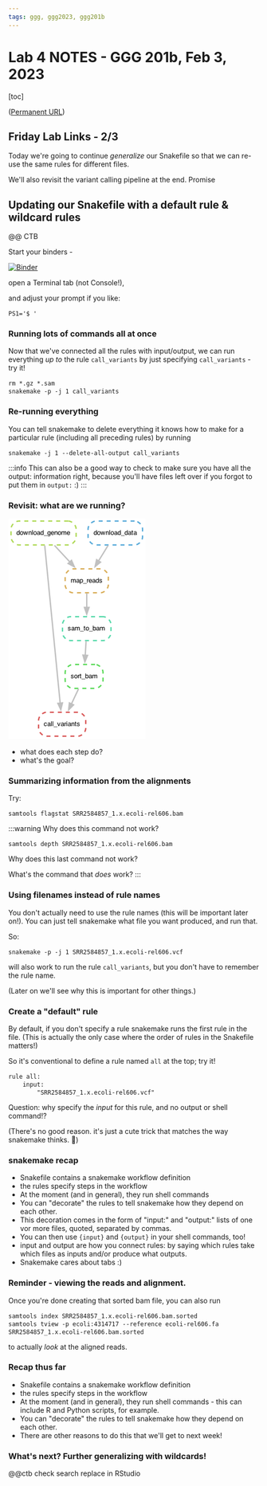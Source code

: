 ```yaml
---
tags: ggg, ggg2023, ggg201b
---
```


# Lab 4 NOTES - GGG 201b, Feb 3, 2023

[toc]

([Permanent URL](https://github.com/ngs-docs/2023-ggg201b-lab/blob/main/lab-4.md))

## Friday Lab Links - 2/3

Today we're going to continue _generalize_ our Snakefile so that we can re-use the same rules for different files.

We'll also revisit the variant calling pipeline at the end. Promise

## Updating our Snakefile with a default rule & wildcard rules

@@ CTB

Start your binders -

[![Binder](https://mybinder.org/badge_logo.svg)](https://mybinder.org/v2/gh/ngs-docs/2023-ggg-201b-variant-calling/lab4?urlpath=rstudio)

open a Terminal tab (not Console!),

and adjust your prompt if you like:
```
PS1='$ '
```

### Running lots of commands all at once

Now that we've connected all the rules with input/output, we can run everything _up to_ the rule `call_variants` by just specifying `call_variants` - try it!

```
rm *.gz *.sam
snakemake -p -j 1 call_variants
```

### Re-running everything

You can tell snakemake to delete everything it knows how to make for a particular rule (including all preceding rules) by running
```
snakemake -j 1 --delete-all-output call_variants
```

:::info
This can also be a good way to check to make sure you have all the output: information right, because you'll have files left over if you forgot to put them in `output:` :)
:::

### Revisit: what are we running?

![diagram of workflow](https://github.com/ngs-docs/2023-ggg-201b-lab/blob/main/lab-4/snakemake-graph.png?raw=true)

* what does each step do?
* what's the goal?

### Summarizing information from the alignments

Try:

```
samtools flagstat SRR2584857_1.x.ecoli-rel606.bam
```

:::warning
Why does this command not work?
```
samtools depth SRR2584857_1.x.ecoli-rel606.bam
```

Why does this last command not work?

What's the command that _does_ work?
:::

### Using filenames instead of rule names

You don't actually need to use the rule names (this will be important
later on!). You can just tell snakemake what file you want produced,
and run that.

So:
```
snakemake -p -j 1 SRR2584857_1.x.ecoli-rel606.vcf
```
will also work to run the rule `call_variants`, but you don't have to remember the rule name.

(Later on we'll see why this is important for other things.)

### Create a "default" rule

By default, if you don't specify a rule snakemake runs the first rule in the file.  (This is actually the only case where the order of rules in the Snakefile matters!)

So it's conventional to define a rule named `all` at the top; try it!

```
rule all:
    input:
        "SRR2584857_1.x.ecoli-rel606.vcf"
```

Question: why specify the _input_ for this rule, and no output or shell command!?

(There's no good reason. it's just a cute trick that matches the way
snakemake thinks. :shrug:)

### snakemake recap

* Snakefile contains a snakemake workflow definition
* the rules specify steps in the workflow
* At the moment (and in general), they run shell commands
* You can "decorate" the rules to tell snakemake how they depend on each other.
* This decoration comes in the form of "input:" and "output:" lists of one vor more files, quoted, separated by commas.
* You can then use `{input}` and `{output}` in your shell commands, too!
* input and output are how you connect rules: by saying which rules take which files as inputs and/or produce what outputs.
* Snakemake cares about tabs :)

### Reminder - viewing the reads and alignment.

Once you're done creating that sorted bam file, you can also run

```
samtools index SRR2584857_1.x.ecoli-rel606.bam.sorted
samtools tview -p ecoli:4314717 --reference ecoli-rel606.fa SRR2584857_1.x.ecoli-rel606.bam.sorted
```

to actually _look_ at the aligned reads.

### Recap thus far

* Snakefile contains a snakemake workflow definition
* the rules specify steps in the workflow
* At the moment (and in general), they run shell commands - this can include R and Python scripts, for example.
* You can "decorate" the rules to tell snakemake how they depend on each other.
* There are other reasons to do this that we'll get to next week!

### What's next? Further generalizing with wildcards!

@@ctb check search replace in RStudio


